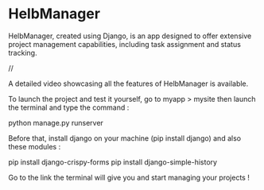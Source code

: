 # HelbManager
HelbManager, created using Django, is an app designed to offer extensive project management capabilities, including task assignment and status tracking. 

//

A detailed video showcasing all the features of HelbManager is available.

To launch the project and test it yourself, go to myapp > mysite then launch the terminal and type the command : 

python manage.py runserver

Before that, install django on your machine (pip install django) and also these modules :

pip install django-crispy-forms
pip install django-simple-history

Go to the link the terminal will give you and start managing your projects ! 


